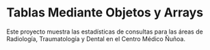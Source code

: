 # Tablas Mediante Objetos y Arrays
Este proyecto muestra las estadísticas de consultas para las áreas de Radiología, 
Traumatología y Dental en el Centro Médico Ñuñoa. 
